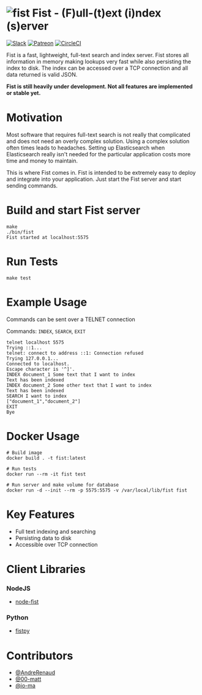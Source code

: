 # ![fist](https://avatars2.githubusercontent.com/u/52340359?s=100&v=4) Fist - (F)ull-(t)ext (i)ndex (s)erver 

[![Slack](https://img.shields.io/badge/Slack-Join%20the%20slack%20channel-BLUE.svg)](https://join.slack.com/t/fist-global/shared_invite/enQtNjcyNzY4MTUwMDg0LTRiYzM5ZWNkOTMwODYzODRjNDQzNThiYjdhNjgzZDUxZGYxODRjOTI4NTcwYmYzYmI5MTViYjFiNGFlNWEwYjY)
[![Patreon](https://img.shields.io/badge/Patreon-Help%20fund%20this%20project-RED.svg)](https://www.patreon.com/fistproject)
[![CircleCI](https://circleci.com/gh/f-prime/fist.svg?style=svg)](https://circleci.com/gh/f-prime/fist)

Fist is a fast, lightweight, full-text search and index server. Fist stores all information in memory making lookups very fast while also persisting the index to disk. The index can be accessed over a TCP connection and all data returned is valid JSON.

**Fist is still heavily under development. Not all features are implemented or stable yet.**

# Motivation

Most software that requires full-text search is not really that complicated and does not need an overly complex solution. Using a complex solution often times leads to headaches. 
Setting up Elasticsearch when Elasticsearch really isn't needed for the particular application costs more time and money to maintain. 

This is where Fist comes in. Fist is intended to be extremely easy to deploy and integrate into your application. Just start the Fist server and start sending commands.

# Build and start Fist server

```
make
./bin/fist
Fist started at localhost:5575
```

# Run Tests

```
make test
```

# Example Usage

Commands can be sent over a TELNET connection

Commands: `INDEX`, `SEARCH`, `EXIT`

```
telnet localhost 5575
Trying ::1...
telnet: connect to address ::1: Connection refused
Trying 127.0.0.1...
Connected to localhost.
Escape character is '^]'.
INDEX document_1 Some text that I want to index
Text has been indexed
INDEX document_2 Some other text that I want to index
Text has been indexed
SEARCH I want to index
["document_1","document_2"]
EXIT
Bye
```

# Docker Usage

```
# Build image
docker build . -t fist:latest

# Run tests
docker run --rm -it fist test

# Run server and make volume for database
docker run -d --init --rm -p 5575:5575 -v /var/local/lib/fist fist
```

# Key Features

- Full text indexing and searching
- Persisting data to disk
- Accessible over TCP connection

# Client Libraries

### NodeJS

- [node-fist](https://github.com/00-matt/node-fist)

### Python

- [fistpy](https://github.com/puria/fistpy)

# Contributors

- [@AndreRenaud](https://github.com/AndreRenaud)
- [@00-matt](https://github.com/00-matt)
- [@io-ma](https://github.com/io-ma)
